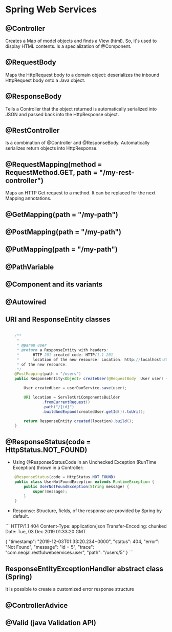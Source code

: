 # Spring Web Services

## @Controller

Creates a Map of model objects and finds a View (html). So, it's used to display HTML
contents. Is a specialization of @Component.

## @RequestBody

Maps the HttpRequest body to a domain object: deserializes the inbound HttpRequest body 
onto a Java object.

## @ResponseBody

Tells a Controller that the object returned is automatically serialized into JSON and
passed back into the HttpResponse object.

## @RestController

Is a combination of @Controller and @ResponseBody. Automatically serializes return
objects into HttpResponse.

## @RequestMapping(method = RequestMethod.GET, path = "/my-rest-controller")

Maps an HTTP Get request to a method. It can be replaced for the next Mapping annotations.

## @GetMapping(path = "/my-path")
## @PostMapping(path = "/my-path")
## @PutMapping(path = "/my-path")

## @PathVariable

## @Component and its variants

## @Autowired

## URI and ResponseEntity classes

```java

    /**
     * 
     * @param user
     * @return a ResponseEntity with headers:
     *      HTTP 201 created code: HTTP/1.1 201 
     *      location of the new resource: Location: http://localhost:8080/users/4
     * of the new resource.
     */
    @PostMapping(path = "/users")
    public ResponseEntity<Object> createUser(@RequestBody  User user) {

        User createdUser = userDaoService.save(user);

        URI location = ServletUriComponentsBuilder
                .fromCurrentRequest()
                .path("/{id}")
                .buildAndExpand(createdUser.getId()).toUri();

        return ResponseEntity.created(location).build();
    }

```

## @ResponseStatus(code = HttpStatus.NOT_FOUND)

* Using @ResponseStatusCode in an Unchecked Exception (RunTime Exception) 
thrown in a Controller:

```java
    @ResponseStatus(code = HttpStatus.NOT_FOUND)
    public class UserNotFoundException extends RuntimeException {
        public UserNotFoundException(String message) {
            super(message);
        }
    }
```

* Response: Structure, fields, of the response are provided by Spring by default.

´´´
HTTP/1.1 404 
Content-Type: application/json
Transfer-Encoding: chunked
Date: Tue, 03 Dec 2019 01:33:20 GMT

{
  "timestamp": "2019-12-03T01:33:20.234+0000",
  "status": 404,
  "error": "Not Found",
  "message": "id = 5",
  "trace": "com.neojal.restfulwebservices.user",
  "path": "/users/5"
}
´´´

## ResponseEntityExceptionHandler abstract class (Spring)

It is possible to create a customized error response structure

## @ControllerAdvice

## @Valid (java Validation API)

### 